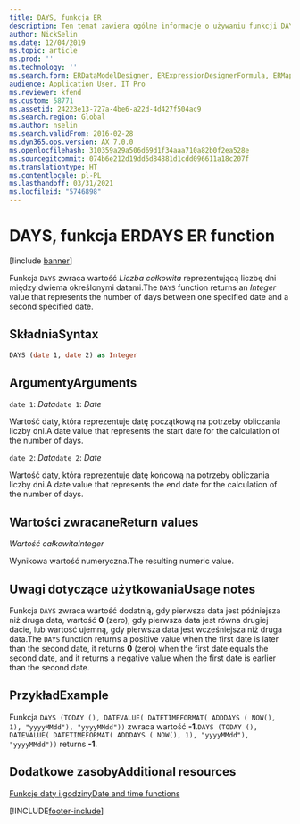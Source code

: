 ```yaml
---
title: DAYS, funkcja ER
description: Ten temat zawiera ogólne informacje o używaniu funkcji DAYS w module Raportowanie elektroniczne (ER).
author: NickSelin
ms.date: 12/04/2019
ms.topic: article
ms.prod: ''
ms.technology: ''
ms.search.form: ERDataModelDesigner, ERExpressionDesignerFormula, ERMappedFormatDesigner, ERModelMappingDesigner
audience: Application User, IT Pro
ms.reviewer: kfend
ms.custom: 58771
ms.assetid: 24223e13-727a-4be6-a22d-4d427f504ac9
ms.search.region: Global
ms.author: nselin
ms.search.validFrom: 2016-02-28
ms.dyn365.ops.version: AX 7.0.0
ms.openlocfilehash: 310359a29a506d69d1f34aaa710a82b0f2ea528e
ms.sourcegitcommit: 074b6e212d19dd5d84881d1cdd096611a18c207f
ms.translationtype: HT
ms.contentlocale: pl-PL
ms.lasthandoff: 03/31/2021
ms.locfileid: "5746898"
---
```

# <a name="days-er-function"></a><span data-ttu-id="ad1d9-103">DAYS, funkcja ER</span><span class="sxs-lookup"><span data-stu-id="ad1d9-103">DAYS ER function</span></span>

[!include [banner](../includes/banner.md)]

<span data-ttu-id="ad1d9-104">Funkcja `DAYS` zwraca wartość *Liczba całkowita* reprezentującą liczbę dni między dwiema określonymi datami.</span><span class="sxs-lookup"><span data-stu-id="ad1d9-104">The `DAYS` function returns an *Integer* value that represents the number of days between one specified date and a second specified date.</span></span>

## <a name="syntax"></a><span data-ttu-id="ad1d9-105">Składnia</span><span class="sxs-lookup"><span data-stu-id="ad1d9-105">Syntax</span></span>

```vb
DAYS (date 1, date 2) as Integer
```

## <a name="arguments"></a><span data-ttu-id="ad1d9-106">Argumenty</span><span class="sxs-lookup"><span data-stu-id="ad1d9-106">Arguments</span></span>

<span data-ttu-id="ad1d9-107">`date 1`: *Data*</span><span class="sxs-lookup"><span data-stu-id="ad1d9-107">`date 1`: *Date*</span></span>

<span data-ttu-id="ad1d9-108">Wartość daty, która reprezentuje datę początkową na potrzeby obliczania liczby dni.</span><span class="sxs-lookup"><span data-stu-id="ad1d9-108">A date value that represents the start date for the calculation of the number of days.</span></span>

<span data-ttu-id="ad1d9-109">`date 2`: *Data*</span><span class="sxs-lookup"><span data-stu-id="ad1d9-109">`date 2`: *Date*</span></span>

<span data-ttu-id="ad1d9-110">Wartość daty, która reprezentuje datę końcową na potrzeby obliczania liczby dni.</span><span class="sxs-lookup"><span data-stu-id="ad1d9-110">A date value that represents the end date for the calculation of the number of days.</span></span>

## <a name="return-values"></a><span data-ttu-id="ad1d9-111">Wartości zwracane</span><span class="sxs-lookup"><span data-stu-id="ad1d9-111">Return values</span></span>

<span data-ttu-id="ad1d9-112">*Wartość całkowita*</span><span class="sxs-lookup"><span data-stu-id="ad1d9-112">*Integer*</span></span>

<span data-ttu-id="ad1d9-113">Wynikowa wartość numeryczna.</span><span class="sxs-lookup"><span data-stu-id="ad1d9-113">The resulting numeric value.</span></span>

## <a name="usage-notes"></a><span data-ttu-id="ad1d9-114">Uwagi dotyczące użytkowania</span><span class="sxs-lookup"><span data-stu-id="ad1d9-114">Usage notes</span></span>

<span data-ttu-id="ad1d9-115">Funkcja `DAYS` zwraca wartość dodatnią, gdy pierwsza data jest późniejsza niż druga data, wartość **0** (zero), gdy pierwsza data jest równa drugiej dacie, lub wartość ujemną, gdy pierwsza data jest wcześniejsza niż druga data.</span><span class="sxs-lookup"><span data-stu-id="ad1d9-115">The `DAYS` function returns a positive value when the first date is later than the second date, it returns **0** (zero) when the first date equals the second date, and it returns a negative value when the first date is earlier than the second date.</span></span>

## <a name="example"></a><span data-ttu-id="ad1d9-116">Przykład</span><span class="sxs-lookup"><span data-stu-id="ad1d9-116">Example</span></span>

<span data-ttu-id="ad1d9-117">Funkcja `DAYS (TODAY (), DATEVALUE( DATETIMEFORMAT( ADDDAYS ( NOW(), 1), "yyyyMMdd"), "yyyyMMdd"))` zwraca wartość **-1**.</span><span class="sxs-lookup"><span data-stu-id="ad1d9-117">`DAYS (TODAY (), DATEVALUE( DATETIMEFORMAT( ADDDAYS ( NOW(), 1), "yyyyMMdd"), "yyyyMMdd"))` returns **-1**.</span></span>

## <a name="additional-resources"></a><span data-ttu-id="ad1d9-118">Dodatkowe zasoby</span><span class="sxs-lookup"><span data-stu-id="ad1d9-118">Additional resources</span></span>

[<span data-ttu-id="ad1d9-119">Funkcje daty i godziny</span><span class="sxs-lookup"><span data-stu-id="ad1d9-119">Date and time functions</span></span>](er-functions-category-datetime.md)


[!INCLUDE[footer-include](../../../includes/footer-banner.md)]